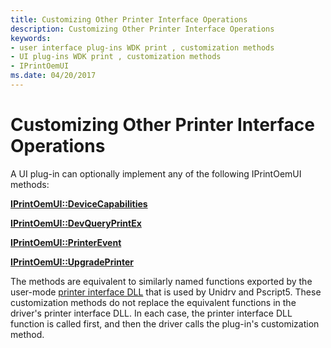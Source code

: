 ```yaml
---
title: Customizing Other Printer Interface Operations
description: Customizing Other Printer Interface Operations
keywords:
- user interface plug-ins WDK print , customization methods
- UI plug-ins WDK print , customization methods
- IPrintOemUI
ms.date: 04/20/2017
---
```


# Customizing Other Printer Interface Operations





A UI plug-in can optionally implement any of the following IPrintOemUI methods:

[**IPrintOemUI::DeviceCapabilities**](/windows-hardware/drivers/ddi/prcomoem/nf-prcomoem-iprintoemui-devicecapabilities)

[**IPrintOemUI::DevQueryPrintEx**](/windows-hardware/drivers/ddi/prcomoem/nf-prcomoem-iprintoemui-devqueryprintex)

[**IPrintOemUI::PrinterEvent**](/windows-hardware/drivers/ddi/prcomoem/nf-prcomoem-iprintoemui-printerevent)

[**IPrintOemUI::UpgradePrinter**](/windows-hardware/drivers/ddi/prcomoem/nf-prcomoem-iprintoemui-upgradeprinter)

The methods are equivalent to similarly named functions exported by the user-mode [printer interface DLL](printer-interface-dll.md) that is used by Unidrv and Pscript5. These customization methods do not replace the equivalent functions in the driver's printer interface DLL. In each case, the printer interface DLL function is called first, and then the driver calls the plug-in's customization method.

 

